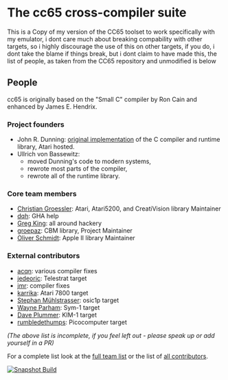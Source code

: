 The cc65 cross-compiler suite
=============================

This is a Copy of my version of the CC65 toolset to work specifically with my emulator, i dont care much about breaking compability with other targets,
so i highly discourage the use of this on other targets, if you do, i dont take the blame if things break, but i dont claim to have made this, 
the list of people, as taken from the CC65 repository and unmodified is below

## People

cc65 is originally based on the "Small C" compiler by Ron Cain and
enhanced by James E. Hendrix.

### Project founders

* John R. Dunning: [original implementation](https://public.websites.umich.edu/~archive/atari/8bit/Languages/Cc65/)
  of the C compiler and runtime library, Atari hosted.
* Ullrich von Bassewitz:
  * moved Dunning's code to modern systems,
  * rewrote most parts of the compiler,
  * rewrote all of the runtime library.

### Core team members

* [Christian Groessler](https://github.com/groessler): Atari, Atari5200, and CreatiVision library Maintainer
* [dqh](https://github.com/dqh-au): GHA help
* [Greg King](https://github.com/greg-king5): all around hackery
* [groepaz](https://github.com/mrdudz): CBM library, Project Maintainer
* [Oliver Schmidt](https://github.com/oliverschmidt): Apple II library Maintainer

### External contributors

* [acqn](https://github.com/acqn): various compiler fixes
* [jedeoric](https://github.com/jedeoric): Telestrat target
* [jmr](https://github.com/jmr): compiler fixes
* [karrika](https://github.com/karrika): Atari 7800 target
* [Stephan Mühlstrasser](https://github.com/smuehlst): osic1p target
* [Wayne Parham](https://github.com/WayneParham): Sym-1 target
* [Dave Plummer](https://github.com/davepl): KIM-1 target
* [rumbledethumps](https://github.com/rumbledethumps): Picocomputer target

*(The above list is incomplete, if you feel left out - please speak up or add yourself in a PR)*

For a complete list look at the [full team list](https://github.com/orgs/cc65/teams)
or the list of [all contributors](https://github.com/cc65/cc65/graphs/contributors).



[![Snapshot Build](https://github.com/KM198912/CC65/actions/workflows/snapshot-on-push-master.yml/badge.svg)](https://github.com/KM198912/CC65/actions/workflows/snapshot-on-push-master.yml)
